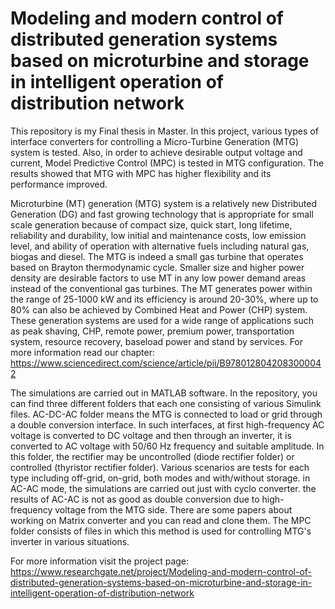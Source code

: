 # Modeling and modern control of distributed generation systems based on microturbine and storage in intelligent operation of distribution network


This repository is my Final thesis in Master. In this project, various types of interface converters for controlling a Micro-Turbine Generation (MTG) system is tested. Also, in order to achieve desirable output voltage and current, Model Predictive Control (MPC) is tested in MTG configuration. The results showed that MTG with MPC has higher flexibility and its performance improved.


Microturbine (MT) generation (MTG) system is a relatively new Distributed Generation (DG) and fast growing technology that is appropriate for small scale generation because of compact size, quick start, long lifetime, reliability and durability, low initial and maintenance costs, low emission level, and ability of operation with alternative fuels including natural gas, biogas and diesel. The MTG is indeed a small gas turbine that operates based on Brayton thermodynamic cycle. Smaller size and higher power density are desirable factors to use MT in any low power demand areas instead of the conventional gas turbines. The MT generates power within the range of 25-1000 kW and its efficiency is around 20-30%, where up to 80% can also be achieved by Combined Heat and Power (CHP) system. These generation systems are used for a wide range of applications such as peak shaving, CHP, remote power, premium power, transportation system, resource recovery, baseload power and stand by services. For more information read our chapter: https://www.sciencedirect.com/science/article/pii/B9780128042083000042


The simulations are carried out in MATLAB software. In the repository, you can find three different folders that each one consisting of various Simulink files. 
AC-DC-AC folder means the MTG is connected to load or grid through a double conversion interface. In such interfaces, at first high-frequency AC voltage is converted to DC voltage and then through an inverter, it is converted to AC voltage with 50/60 Hz frequency and suitable amplitude. In this folder, the rectifier may be uncontrolled (diode rectifier folder) or controlled (thyristor rectifier folder). Various scenarios are tests for each type including off-grid, on-grid, both modes and with/without storage.
in AC-AC mode, the simulations are carried out just with cyclo converter. the results of AC-AC is not as good as double conversion due to high-frequency voltage from the MTG side. There are some papers about working on Matrix converter and you can read and clone them.
The MPC folder consists of files in which this method is used for controlling MTG's inverter in various situations.



For more information visit the project page: https://www.researchgate.net/project/Modeling-and-modern-control-of-distributed-generation-systems-based-on-microturbine-and-storage-in-intelligent-operation-of-distribution-network
